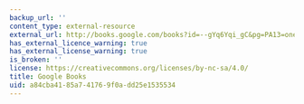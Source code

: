 ```yaml
---
backup_url: ''
content_type: external-resource
external_url: http://books.google.com/books?id=--gYq6Yqi_gC&pg=PA13=onepage
has_external_licence_warning: true
has_external_license_warning: true
is_broken: ''
license: https://creativecommons.org/licenses/by-nc-sa/4.0/
title: Google Books
uid: a84cba41-85a7-4176-9f0a-dd25e1535534
---
```

